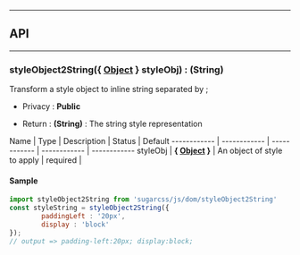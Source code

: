 


-----------------------------
## API
-----------------------------

### styleObject2String({ <a class="link" href="https://developer.mozilla.org/fr/docs/Web/JavaScript/Reference/Objets_globaux/Object" target="_blank" title="Object">Object</a> } styleObj) : (String)
Transform a style object to inline string separated by ;

- Privacy : **Public**

- Return : **(String)** : The string style representation

Name | Type | Description | Status | Default
------------ | ------------ | ------------ | ------------ | ------------
styleObj | **{ <a class="link" href="https://developer.mozilla.org/fr/docs/Web/JavaScript/Reference/Objets_globaux/Object" target="_blank" title="Object">Object</a> }** | An object of style to apply | required | 


#### Sample
```js
import styleObject2String from 'sugarcss/js/dom/styleObject2String'
const styleString = styleObject2String({
		paddingLeft : '20px',
		display : 'block'
});
// output => padding-left:20px; display:block;

```


